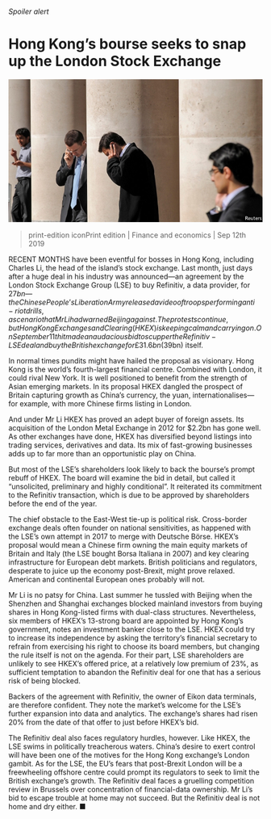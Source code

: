 ###### Spoiler alert

# Hong Kong’s bourse seeks to snap up the London Stock Exchange 

![image](images/20190914_fnp004.jpg) 

> print-edition iconPrint edition | Finance and economics | Sep 12th 2019 

RECENT MONTHS have been eventful for bosses in Hong Kong, including Charles Li, the head of the island’s stock exchange. Last month, just days after a huge deal in his industry was announced—an agreement by the London Stock Exchange Group (LSE) to buy Refinitiv, a data provider, for $27bn—the Chinese People’s Liberation Army released a video of troops performing anti-riot drills, a scenario that Mr Li had warned Beijing against. The protests continue, but Hong Kong Exchanges and Clearing (HKEX) is keeping calm and carrying on. On September 11th it made an audacious bid to scupper the Refinitiv-LSE deal and buy the British exchange for £31.6bn ($39bn) itself. 

In normal times pundits might have hailed the proposal as visionary. Hong Kong is the world’s fourth-largest financial centre. Combined with London, it could rival New York. It is well positioned to benefit from the strength of Asian emerging markets. In its proposal HKEX dangled the prospect of Britain capturing growth as China’s currency, the yuan, internationalises—for example, with more Chinese firms listing in London. 

And under Mr Li HKEX has proved an adept buyer of foreign assets. Its acquisition of the London Metal Exchange in 2012 for $2.2bn has gone well. As other exchanges have done, HKEX has diversified beyond listings into trading services, derivatives and data. Its mix of fast-growing businesses adds up to far more than an opportunistic play on China. 

But most of the LSE’s shareholders look likely to back the bourse’s prompt rebuff of HKEX. The board will examine the bid in detail, but called it “unsolicited, preliminary and highly conditional”. It reiterated its commitment to the Refinitiv transaction, which is due to be approved by shareholders before the end of the year. 

The chief obstacle to the East-West tie-up is political risk. Cross-border exchange deals often founder on national sensitivities, as happened with the LSE’s own attempt in 2017 to merge with Deutsche Börse. HKEX’s proposal would mean a Chinese firm owning the main equity markets of Britain and Italy (the LSE bought Borsa Italiana in 2007) and key clearing infrastructure for European debt markets. British politicians and regulators, desperate to juice up the economy post-Brexit, might prove relaxed. American and continental European ones probably will not. 

Mr Li is no patsy for China. Last summer he tussled with Beijing when the Shenzhen and Shanghai exchanges blocked mainland investors from buying shares in Hong Kong-listed firms with dual-class structures. Nevertheless, six members of HKEX’s 13-strong board are appointed by Hong Kong’s government, notes an investment banker close to the LSE. HKEX could try to increase its independence by asking the territory’s financial secretary to refrain from exercising his right to choose its board members, but changing the rule itself is not on the agenda. For their part, LSE shareholders are unlikely to see HKEX’s offered price, at a relatively low premium of 23%, as sufficient temptation to abandon the Refinitiv deal for one that has a serious risk of being blocked. 

Backers of the agreement with Refinitiv, the owner of Eikon data terminals, are therefore confident. They note the market’s welcome for the LSE’s further expansion into data and analytics. The exchange’s shares had risen 20% from the date of that offer to just before HKEX’s bid. 

The Refinitiv deal also faces regulatory hurdles, however. Like HKEX, the LSE swims in politically treacherous waters. China’s desire to exert control will have been one of the motives for the Hong Kong exchange’s London gambit. As for the LSE, the EU’s fears that post-Brexit London will be a freewheeling offshore centre could prompt its regulators to seek to limit the British exchange’s growth. The Refinitiv deal faces a gruelling competition review in Brussels over concentration of financial-data ownership. Mr Li’s bid to escape trouble at home may not succeed. But the Refinitiv deal is not home and dry either. ■ 

